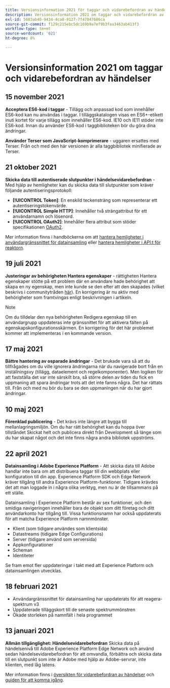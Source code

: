 ```yaml
---
title: Versionsinformation 2021 för taggar och vidarebefordran av händelser
description: Versionsinformation 2021 om taggar och vidarebefordran av händelser i Adobe Experience Platform.
exl-id: 5603ab40-9434-4ca8-9127-7f47047686ca
source-git-commit: f129c215ebc5dc169b9a7ef9b3faa3463ab413f3
workflow-type: tm+mt
source-wordcount: '621'
ht-degree: 0%

---
```


# Versionsinformation 2021 om taggar och vidarebefordran av händelser

## 15 november 2021

**Acceptera ES6-kod i taggar** - Tillägg och anpassad kod som innehåller ES6-kod kan nu användas i taggar. I tilläggskatalogen visas en ES6+-etikett inuti kortet för varje tillägg som innehåller ES6-kod. IE10 och IE11 stöder inte ES6-kod. Innan du använder ES6-kod i taggbiblioteken bör du göra dina ändringar.

**Använder Terser som JavaScript-komprimerare** - uggaren ersattes med Terser. Från och med den här versionen är alla taggbibliotek minifierade av Terser.

## 21 oktober 2021

**Skicka data till autentiserade slutpunkter i händelsevidarebefordran** - Med hjälp av hemligheter kan du skicka data till slutpunkter som kräver följande autentiseringsprotokoll:

* **[!UICONTROL Token]**: En enskild teckensträng som representerar ett autentiseringstokenvärde.
* **[!UICONTROL Simple HTTP]**: Innehåller två strängattribut för ett användarnamn och lösenord.
* **[!UICONTROL OAuth2]**: Innehåller flera attribut som stöder specifikationen [ OAuth2](https://datatracker.ietf.org/doc/html/rfc6749).

Mer information finns i handböckerna om att [hantera hemligheter i användargränssnittet för datainsamling](../ui/event-forwarding/secrets.md) eller [hantera hemligheter i API:t för reaktorn](../api/guides/secrets.md).

## 19 juli 2021

**Justeringar av behörigheten Hantera egenskaper** - rättigheten Hantera egenskaper stötte på ett problem där en användare hade behörighet att skapa en ny egenskap, men inte kunde se den efter att den skapades (vilket beskrivs i communitytråden [här](https://experienceleaguecommunities.adobe.com/t5/adobe-experience-platform-launch/technical-advisory-adjustments-to-the-manage-properties/ba-p/399176)). En korrigering är nu aktiv med behörigheter som framtvingas enligt beskrivningen i artikeln.

>[!NOTE]
>
>Om du tilldelar den nya behörigheten Redigera egenskap till en användargrupp uppdateras inte gränssnittet för att aktivera fälten på egenskapskonfigurationsskärmen. En korrigering för det här problemet kommer att implementeras i en kommande version.

## 17 maj 2021

**Bättre hantering av osparade ändringar** - Det brukade vara så att du tillfrågades om du ville ignorera ändringarna när du navigerade bort från en inställningsvy (tillägg, dataelement och regelkomponenter). Men logiken för att fastställa det var inte särskilt bra, så större delen av tiden du fick en uppmaning att spara ändringar trots att det inte fanns några.  Det har rättats till.  Från och med nu bör du bara se den uppmaningen när du har gjort ändringar.

## 10 maj 2021

**Förenklad publicering** - Det krävs inte längre att bygga till mellanlagringsmiljön.  Om du har rätt behörighet kan du hoppa över tillståndet Skickat helt och publicera direkt från Development så länge som du har skapat något och det inte finns några andra bibliotek uppströms.

## 22 april 2021

**Datainsamling i Adobe Experience Platform** - Att skicka data till Adobe handlar inte bara om att distribuera taggar till din webbplats eller konfiguration till din app.  Experience Platform SDK och Edge Network kräver tillgång till andra Experience Platform-funktioner.  Tidigare krävdes det att man loggade in i några olika verktyg, men nu är de tillsammans på ett ställe.

Datainsamling i Experience Platform består av sex funktioner, och den smidiga navigeringen innehåller bara de objekt som ditt företag och ditt användarkonto har tillgång till.  Vissa funktionsnamn har också uppdaterats för att matcha Experience Platform namnmönster.

* Klient (som tidigare användes som klientsida)
* Datastreams (tidigare Edge Configurations)
* Server (tidigare använd som serversida)
* Appkonfigurationer
* Scheman
* Identiteter

Se fram emot fler uppdateringar i takt med att Experience Platform och datainsamlingen utvecklas.

## 18 februari 2021

* Användargränssnittet för datainsamling har uppdaterats för att reagera-spektrum v3
* Uppdaterade tilläggskort till de senaste spektrummönstren
* Ökade storleken på namnfält i hela programmet

## 13 januari 2021

**Allmän tillgänglighet: Händelsevidarebefordran** Skicka data på händelsenivå till Adobe Experience Platform Edge Network och använd sedan händelsevidarebefordran för att omvandla, förbättra och skicka data till en slutpunkt som inte är Adobe med hjälp av Adobe-servrar, inte klienten, med låg latens.

Mer information finns i [översikten för vidarebefordran av händelser](../ui/event-forwarding/overview.md) och [guiden för att komma igång](../ui/event-forwarding/getting-started.md).
